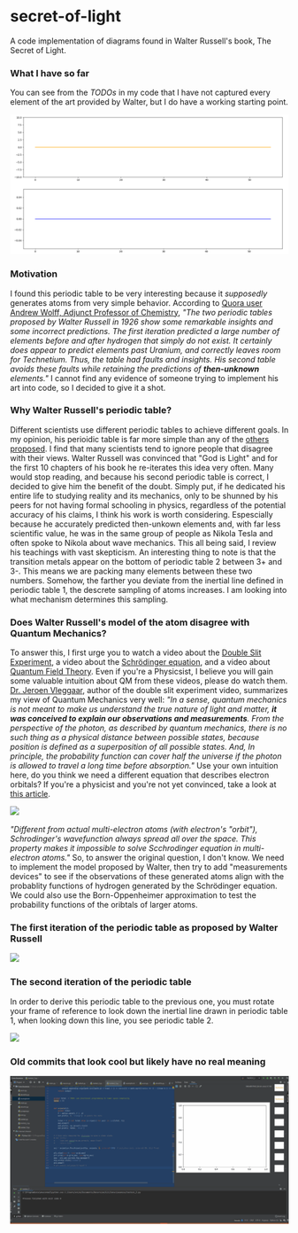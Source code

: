 # secret-of-light
A code implementation of diagrams found in Walter Russell's book, The Secret of Light. 


### What I have so far
You can see from the *TODOs* in my code that I have not captured every element of the art provided by Walter, but I do have a working starting point. 

![My Code Running](/pictures/live_update_walter_waves_2.gif)


### Motivation
I found this periodic table to be very interesting because it *supposedly* generates atoms from very simple behavior. According to [Quora user Andrew Wolff, Adjunct Professor of Chemistry](https://www.quora.com/Why-was-Walter-Russells-version-of-the-periodic-table-not-adopted-by-chemists), *"The two periodic tables proposed by Walter Russell in 1926 show some remarkable insights and some incorrect predictions. The first iteration predicted a large number of elements before and after hydrogen that simply do not exist. It certainly does appear to predict elements past Uranium, and correctly leaves room for Technetium. Thus, the table had faults and insights. His second table avoids these faults while retaining the predictions of **then-unknown** elements."* I cannot find any evidence of someone trying to implement his art into code, so I decided to give it a shot. 


### Why Walter Russell's periodic table? 
Different scientists use different periodic tables to achieve different goals. In my opinion, his perioidic table is far more simple than any of the [others proposed](https://www.meta-synthesis.com/webbook/35_pt/pt_database.php). I find that many scientists tend to ignore people that disagree with their views. Walter Russell was convinced that "God is Light" and for the first 10 chapters of his book he re-iterates this idea very often. Many would stop reading, and because his second periodic table is correct, I decided to give him the benefit of the doubt. Simply put, if he dedicated his entire life to studying reality and its mechanics, only to be shunned by his peers for not having formal schooling in physics, regardless of the potential accuracy of his claims, I think his work is worth considering. Espescially because he accurately predicted then-unkown elements and, with far less scientific value, he was in the same group of people as Nikola Tesla and often spoke to Nikola about wave mechanics. This all being said, I review his teachings with vast skepticism. An interesting thing to note is that the transition metals appear on the bottom of periodic table 2 between 3+ and 3-. This means we are packing many elements between these two numbers. Somehow, the farther you deviate from the inertial line defined in periodic table 1, the descrete sampling of atoms increases. I am looking into what mechanism determines this sampling.  


### Does Walter Russell's model of the atom disagree with Quantum Mechanics? 
To answer this, I first urge you to watch a video about the [Double Slit Experiment](https://youtu.be/h53PCmEMAGo), a video about the [Schrödinger equation](https://youtu.be/BPkcDWLBsrI), and a video about [Quantum Field Theory](https://youtu.be/MmG2ah5Df4g). Even if you're a Physicsist, I believe you will gain some valuable intuition about QM from these videos, please do watch them. [Dr. Jeroen Vleggaar](http://www.huygensoptics.com/contact_en.html), author of the double slit experiment video, summarizes my view of Quantum Mechanics very well: *"In a sense, quantum mechanics is not meant to make us understand the true nature of light and matter, **it was conceived to explain our observations and measurements**. From the perspective of the photon, as described by quantum mechanics, there is no such thing as a physical distance between possible states, because position is defined as a superposition of all possible states. And, In principle, the probability function can cover half the universe if the photon is allowed to travel a long time before absorption."* Use your own intuition here, do you think we need a different equation that describes electron orbitals? If you're a physicist and you're not yet convinced, take a look at [this article](http://www7b.biglobe.ne.jp/~kcy05t/schrodinger2.html).
<!---Contradiction in Schrodinger Equation-->
<img src="http://www7b.biglobe.ne.jp/~kcy05t/zu/shro/hy12.gif" width="480"/>

*"Different from actual multi-electron atoms (with electron's "orbit"), Schrodinger's wavefunction always spread all over the space. This property makes it impossible to solve Scchrodinger equation in multi-electron atoms."* So, to answer the original question, I don't know. We need to implement the model proposed by Walter, then try to add "measurements devices" to see if the observations of these generated atoms align with the probablity functions of hydrogen generated by the Schrödinger equation. We could also use the Born-Oppenheimer approximation to test the probability functions of the oribtals of larger atoms. 


### The first iteration of the periodic table as proposed by Walter Russell
<!---Walter Russell Periodic Table 1-->
<img src="https://www.meta-synthesis.com/webbook/35_pt/russ.png" width="480"/>


### The second iteration of the periodic table
In order to derive this periodic table to the previous one, you must rotate your frame of reference to look down the inertial line drawn in periodic table 1, when looking down this line, you see periodic table 2. 
<!---Walter Russell Periodic Table 2-->
<img src="https://i.pinimg.com/originals/bf/ee/4d/bfee4db958a4b95b449aa074fdc8da9a.jpg" width="480"/>



### Old commits that look cool but likely have no real meaning
![Commit 2](/pictures/live_update_walter_waves.gif)
